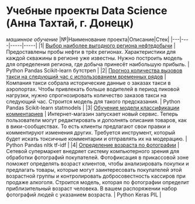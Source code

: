 # Учебные проекты Data Science (Анна Тахтай, г. Донецк)
*машинное обучение*
|№|Наименование проекта|Описание|Стек|
|---|----|-----|-----|
|1| [Выбор наиболее выгодного региона нефтедобычи](/geo_petrol_bootstrap) | Предоставлены пробы нефти в трёх регионах. Характеристики для каждой скважины в регионе уже известны. Нужно построить модель для определения региона, где добыча принесёт наибольшую прибыль. | Python Pandas Scikit-learn бутстреп |
|2| [Прогноз количества вызовов такси на следующий час с использованием временных рядов](/taxi_time) | Компания такси собрала исторические данные о заказах такси в аэропортах. Чтобы привлекать больше водителей в период пиковой нагрузки, нужно спрогнозировать количество заказов такси на следующий час. Строится модель для такого предсказания. | Python Pandas Scikit-learn statmodels |
|3| [Обучение модели классификации комментариев](/toxic_comments_tfidf) | Интернет-магазин запускает новый сервис. Теперь пользователи могут редактировать и дополнять описания товаров, как в вики-сообществах. То есть клиенты предлагают свои правки и комментируют изменения других. Требуется инструмент, который будет искать токсичные комментарии и отправлять их на модерацию. | Python Pandas nltk tf-idf |
|4| [Определение возраста по фотографии](/photo_age) | Сетевой супермаркет внедряет систему компьютерного зрения для обработки фотографий покупателей. Фотофиксация в прикассовой зоне поможет определять возраст клиентов, чтобы анализировать покупки и предлагать товары, которые могут заинтересовать покупателей этой возрастной группы и контролировать добросовестность кассиров при продаже алкоголя. Строится модель, которая по фотографии определит приблизительный возраст человека. В вашем распоряжении набор фотографий людей с указанием возраста. | Python Keras PIL |

<!--
|1| [Прогноз снижения покупательской активности клиента интернет-магазина](/market_models) | Отчёт интернет-магазина за прошлый период показал, что активность покупателей начала снижаться. Привлекать новых клиентов уже не так эффективно: о магазине и так знает большая часть целевой аудитории. Возможный выход — удерживать активность постоянных клиентов. Нужно построить модель, которая предскажет вероятность снижения покупательской активности клиента в следующие три месяца. Имеются данные о поведении покупателя на сайте, о коммуникациях с покупателем и его продуктовом поведении, принесённой магазину выручке и времени, проведённом покупателем на сайте магазина. | Python Pandas Scikit-learn Matplotlib |
|2| [Прогноз удовлетворённости сотрудников работой / риска ухода сотрудника](/job_satisfaction) | Компания предоставила данные с характеристиками сотрудников компании. Среди них — уровень удовлетворённости сотрудника работой в компании, которая напрямую влияет на отток сотрудников. Внезапные увольнения несут в себе риски для компании, особенно если уходит важный сотрудник. Нужно построить модель 1, которая сможет предсказать уровень удовлетворённости сотрудника на основе данных заказчика, и модель 2, которая сможет на основе данных заказчика предсказать то, что сотрудник уволится из компании. | Python Pandas Scikit-learn Matplotlib NumPy |
-->
